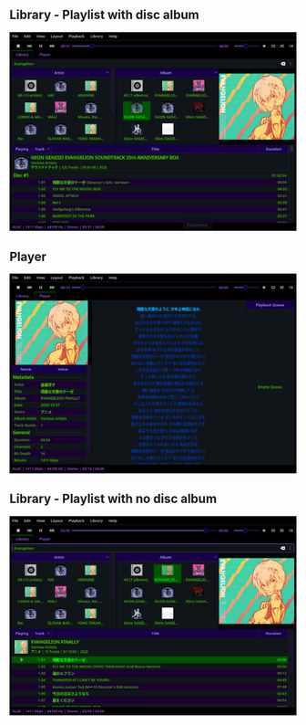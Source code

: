 ## Library - Playlist with disc album

![](Preview/fda4c45fceeb2213415d5717c4fa43df.png)

## Player

![](Preview/c0668b3974fcb030d3a9399453034e88.png)

## Library - Playlist with no disc album

![](Preview/82ac27a99ca5328fcefbbb21fa5a4afc.png)